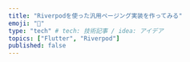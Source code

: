 ```yaml
---
title: "Riverpodを使った汎用ページング実装を作ってみる"
emoji: "🐙"
type: "tech" # tech: 技術記事 / idea: アイデア
topics: ["Flutter", "Riverpod"]
published: false
---
```


